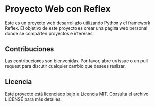 
# Proyecto Web con Reflex

Este es un proyecto web desarrollado utilizando Python y el framework Reflex. El objetivo de este proyecto es crear una página web personal donde se comparten proyectos e intereses.

## Contribuciones
Las contribuciones son bienvenidas. Por favor, abre un issue o un pull request para discutir cualquier cambio que desees realizar.

## Licencia
Este proyecto está licenciado bajo la Licencia MIT. Consulta el archivo LICENSE para más detalles.

```